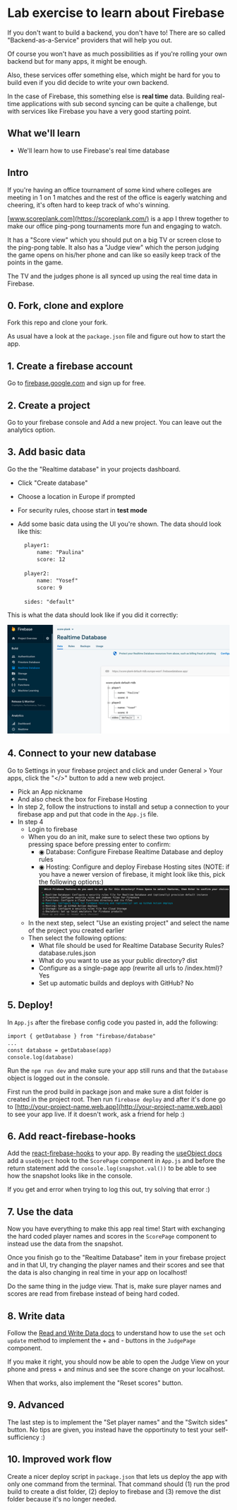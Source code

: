 # Lab exercise to learn about Firebase
If you don't want to build a backend, you don't have to! There are so called "Backend-as-a-Service" providers that will help you out.

Of course you won't have as much possibilities as if you're rolling your own backend but for many apps, it might be enough.

Also, these services offer something else, which might be hard for you to build even if you did decide to write your own backend.

In the case of Firebase, this something else is **real time** data. Building real-time applications with sub second syncing can be quite a challenge, but with services like Firebase you have a very good starting point.

## What we'll learn

- We'll learn how to use Firebase's real time database

## Intro
If you're having an office tournament of some kind where colleges are meeting in 1 on 1 matches and the rest of the office is eagerly watching and cheering, it's often hard to keep track of who's winning.

[www.scoreplank.com](https://scoreplank.com/) is a app I threw together to make our office ping-pong tournaments more fun and engaging to watch.

It has a "Score view" which you should put on a big TV or screen close to the ping-pong table. It also has a "Judge view" which the person judging the game opens on his/her phone and can like so easily keep track of the points in the game.

The TV and the judges phone is all synced up using the real time data in Firebase.

## 0. Fork, clone and explore
Fork this repo and clone your fork.

As usual have a look at the `package.json` file and figure out how to start the app.

## 1. Create a firebase account
Go to [firebase.google.com](https://firebase.google.com/) and sign up for free.

## 2. Create a project
Go to your firebase console and Add a new project. You can leave out the analytics option.

## 3. Add basic data
Go the the "Realtime database" in your projects dashboard.

- Click "Create database"
- Choose a location in Europe if prompted
- For security rules, choose start in **test mode**
- Add some basic data using the UI you're shown. The data should look like this:

		player1:
			name: "Paulina"
			score: 12

		player2:
			name: "Yosef"
			score: 9

		sides: "default"

This is what the data should look like if you did it correctly:

![Initech](assets/correct-data.png)

## 4. Connect to your new database
Go to Settings in your firebase project and click and under General > Your apps, click the "</>" button to add a new web project.

- Pick an App nickname
- And also check the box for Firebase Hosting
- In step 2, follow the instructions to install and setup a connection to your firebase app and put that code in the `App.js` file.
- In step 4
	- Login to firebase
	- When you do an init, make sure to select these two options by pressing space before pressing enter to confirm:
		- ◉ Database: Configure Firebase Realtime Database and deploy rules
		- ◉ Hosting: Configure and deploy Firebase Hosting sites
		(NOTE: if you have a newer version of firebase, it might look like this, pick the following options:)
		![Initech](assets/choices.png)
	- In the next step, select "Use an existing project" and select the name of the project you created earlier
	- Then select the following options:
		- What file should be used for Realtime Database Security Rules? database.rules.json
		- What do you want to use as your public directory? dist
		- Configure as a single-page app (rewrite all urls to /index.html)? Yes
		- Set up automatic builds and deploys with GitHub? No

## 5. Deploy!
In `App.js` after the firebase config code you pasted in, add the following:

	import { getDatabase } from "firebase/database"
	...
	const database = getDatabase(app)
	console.log(database)

Run the `npm run dev` and make sure your app still runs and that the `Database` object is logged out in the console.

First run the prod build in package json and make sure a dist folder is created in the project root.
Then run `firebase deploy` and after it's done go to [http://your-project-name.web.app](http://your-project-name.web.app) to see your app live. If it doesn't work, ask a friend for help :)


## 6. Add react-firebase-hooks
Add the [react-firebase-hooks](https://github.com/CSFrequency/react-firebase-hooks) to your app. By reading the [useObject docs](https://github.com/CSFrequency/react-firebase-hooks/tree/master/database#useobject) add a `useObject` hook to the `ScorePage` component in `App.js` and before the return statement add the `console.log(snapshot.val())` to be able to see how the snapshot looks like in the console.

If you get and error when trying to log this out, try solving that error :)


## 7. Use the data
Now you have everything to make this app real time! Start with exchanging the hard coded player names and scores in the `ScorePage` component to instead use the data from the snapshot.

Once you finish go to the "Realtime Database" item in your firebase project and in that UI, try changing the player names and their scores and see that the data is also changing in real time in your app on localhost!

Do the same thing in the judge view. That is, make sure player names and scores are read from firebase instead of being hard coded.


## 8. Write data
Follow the [Read and Write Data docs](https://firebase.google.com/docs/database/web/read-and-write#add_a_completion_callback) to understand how to use the `set` och `update` method to implement the + and - buttons in the `JudgePage` component.

If you make it right, you should now be able to open the Judge View on your phone and press + and minus and see the score change on your localhost.

When that works, also implement the "Reset scores" button.


## 9. Advanced
The last step is to implement the "Set player names" and the "Switch sides" button. No tips are given, you instead have the opportinuty to test your self-sufficiency :)

## 10. Improved work flow
Create a nicer deploy script in `package.json` that lets us deploy the app with only one command from the terminal. That command should (1) run the prod build to create a dist folder, (2) deploy to firebase and (3) remove the dist folder because it's no longer needed.




















